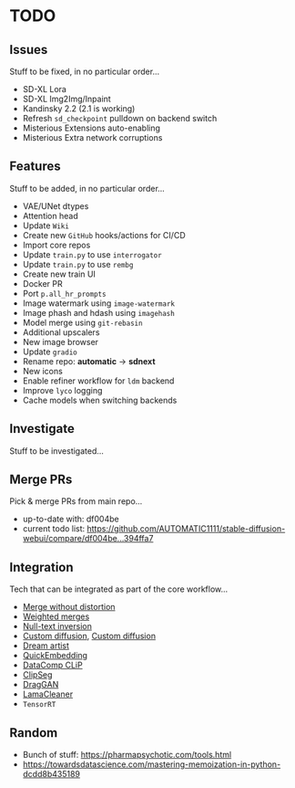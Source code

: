 # TODO

## Issues

Stuff to be fixed, in no particular order...

- SD-XL Lora
- SD-XL Img2Img/Inpaint
- Kandinsky 2.2 (2.1 is working)
- Refresh `sd_checkpoint` pulldown on backend switch
- Misterious Extensions auto-enabling
- Misterious Extra network corruptions

## Features

Stuff to be added, in no particular order...

- VAE/UNet dtypes
- Attention head
- Update `Wiki`
- Create new `GitHub` hooks/actions for CI/CD  
- Import core repos
- Update `train.py` to use `interrogator`
- Update `train.py` to use `rembg`
- Create new train UI
- Docker PR
- Port `p.all_hr_prompts`
- Image watermark using `image-watermark`
- Image phash and hdash using `imagehash`
- Model merge using `git-rebasin`
- Additional upscalers
- New image browser
- Update `gradio`
- Rename repo: **automatic** -> **sdnext**
- New icons
- Enable refiner workflow for `ldm` backend
- Improve `lyco` logging
- Cache models when switching backends

## Investigate

Stuff to be investigated...

## Merge PRs

Pick & merge PRs from main repo...

- up-to-date with: df004be
- current todo list: <https://github.com/AUTOMATIC1111/stable-diffusion-webui/compare/df004be...394ffa7>

## Integration

Tech that can be integrated as part of the core workflow...

- [Merge without distortion](https://github.com/ogkalu2/Merge-Stable-Diffusion-models-without-distortion)
- [Weighted merges](https://github.com/bbc-mc/sdweb-merge-block-weighted-gui/tree/master)
- [Null-text inversion](https://github.com/ouhenio/null-text-inversion-colab)
- [Custom diffusion](https://github.com/guaneec/custom-diffusion-webui), [Custom diffusion](https://www.cs.cmu.edu/~custom-diffusion/)
- [Dream artist](https://github.com/7eu7d7/DreamArtist-sd-webui-extension)
- [QuickEmbedding](https://github.com/ethansmith2000/QuickEmbedding)
- [DataComp CLiP](https://github.com/mlfoundations/open_clip/blob/main/docs/datacomp_models.md)
- [ClipSeg](https://github.com/timojl/clipseg)
- [DragGAN](https://github.com/XingangPan/DragGAN)
- [LamaCleaner]([Title](https://github.com/Sanster/lama-cleaner))
- `TensorRT`

## Random

- Bunch of stuff: <https://pharmapsychotic.com/tools.html>
- <https://towardsdatascience.com/mastering-memoization-in-python-dcdd8b435189>

